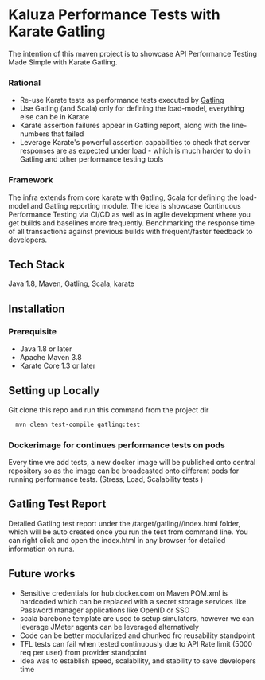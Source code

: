 # Kaluza Performance Tests with Karate Gatling
The intention of this maven project is to showcase API Performance Testing Made Simple with Karate Gatling.

### Rational
* Re-use Karate tests as performance tests executed by [Gatling](https://gatling.io)
* Use Gatling (and Scala) only for defining the load-model, everything else can be in Karate
* Karate assertion failures appear in Gatling report, along with the line-numbers that failed
* Leverage Karate's powerful assertion capabilities to check that server responses are as expected under load - which is much harder to do in Gatling and other performance testing tools

### Framework
The infra extends from core karate with Gatling, Scala for defining the load-model and Gatling reporting module. The idea is showcase Continuous Performance Testing via CI/CD as well as in agile development where you get builds and baselines more frequently. Benchmarking the response time of all transactions against previous builds with frequent/faster feedback to developers.

## Tech Stack
Java 1.8, Maven, Gatling, Scala, karate

## Installation
### Prerequisite
* Java 1.8 or later
* Apache Maven 3.8
* Karate Core 1.3 or later

## Setting up Locally
Git clone this repo and run this command from the project dir
```bash
  mvn clean test-compile gatling:test
```

### Dockerimage for continues performance tests on pods
Every time we add tests, a new docker image will be published onto central repository so as the image can be broadcasted onto different pods for running performance tests. (Stress, Load, Scalability tests )

## Gatling Test Report
Detailed Gatling test report under the /target/gatling/<runId>/index.html folder, which will be auto created once you run the test from command line.
You can right click and open the  index.html in any browser for detailed information on runs.


## Future works
* Sensitive credentials for hub.docker.com on Maven POM.xml is hardcoded which can be replaced with a secret storage services like Password manager applications like OpenID or SSO
* scala barebone template are used to setup simulators, however we can leverage JMeter agents can be leveraged alternatively
* Code can be better modularized and chunked fro reusability standpoint
* TFL tests can fail when tested continuously due to API Rate limit (5000 req per user) from provider standpoint
* Idea was to establish speed, scalability, and stability to save developers time


